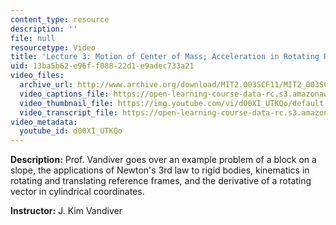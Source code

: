 ```yaml
---
content_type: resource
description: ''
file: null
resourcetype: Video
title: 'Lecture 3: Motion of Center of Mass; Acceleration in Rotating Ref. Frames'
uid: 13ba5b62-e96f-f088-22d1-e9adec733a21
video_files:
  archive_url: http://www.archive.org/download/MIT2.003SCF11/MIT2_003SCF11_lec03_300k.mp4
  video_captions_file: https://open-learning-course-data-rc.s3.amazonaws.com/2-003sc-engineering-dynamics-fall-2011/83d26180046f5568a178d270d0a73812_d00XI_UTKQo.vtt
  video_thumbnail_file: https://img.youtube.com/vi/d00XI_UTKQo/default.jpg
  video_transcript_file: https://open-learning-course-data-rc.s3.amazonaws.com/2-003sc-engineering-dynamics-fall-2011/0ad0fa926a36bec3269407104f56e056_d00XI_UTKQo.pdf
video_metadata:
  youtube_id: d00XI_UTKQo
---
```


**Description:** Prof. Vandiver goes over an example problem of a block on a slope, the applications of Newton's 3rd law to rigid bodies, kinematics in rotating and translating reference frames, and the derivative of a rotating vector in cylindrical coordinates.

**Instructor:** J. Kim Vandiver